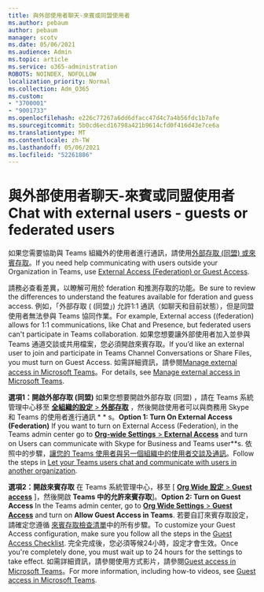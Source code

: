 ```yaml
---
title: 與外部使用者聊天-來賓或同盟使用者
ms.author: pebaum
author: pebaum
manager: scotv
ms.date: 05/06/2021
ms.audience: Admin
ms.topic: article
ms.service: o365-administration
ROBOTS: NOINDEX, NOFOLLOW
localization_priority: Normal
ms.collection: Adm_O365
ms.custom:
- "3700001"
- "9001733"
ms.openlocfilehash: e226c77267a6dd6dfacc47d4c7a4b56fdc1b7afe
ms.sourcegitcommit: 5b0cd6ecd16798a421b9614cfd0f416d43e7ce6a
ms.translationtype: MT
ms.contentlocale: zh-TW
ms.lasthandoff: 05/06/2021
ms.locfileid: "52261886"
---
```

# <a name="chat-with-external-users---guests-or-federated-users"></a><span data-ttu-id="af336-102">與外部使用者聊天-來賓或同盟使用者</span><span class="sxs-lookup"><span data-stu-id="af336-102">Chat with external users - guests or federated users</span></span>

<span data-ttu-id="af336-103">如果您需要協助與 Teams 組織外的使用者進行通訊，請使用[外部存取 (同盟) 或來賓存取](https://docs.microsoft.com/microsoftteams/manage-external-access#external-access-vs-guest-access)。</span><span class="sxs-lookup"><span data-stu-id="af336-103">If you need help communicating with users outside your Organization in Teams, use [External Access (Federation) or Guest Access](https://docs.microsoft.com/microsoftteams/manage-external-access#external-access-vs-guest-access).</span></span>

<span data-ttu-id="af336-104">請務必查看差異，以瞭解可用於 fderation 和推測存取的功能。</span><span class="sxs-lookup"><span data-stu-id="af336-104">Be sure to review the differences to understand the features available for fderation and guess access.</span></span> <span data-ttu-id="af336-105">例如，「外部存取 ( (同盟」) 允許1:1 通訊（如聊天和目前狀態），但是同盟使用者無法參與 Teams 協同作業。</span><span class="sxs-lookup"><span data-stu-id="af336-105">For example, External access ((federation) allows for 1:1 communications, like Chat and Presence, but federated users can't participate in Teams collaboration.</span></span> <span data-ttu-id="af336-106">如果您想要讓外部使用者加入並參與 Teams 通道交談或共用檔案，您必須開啟來賓存取。</span><span class="sxs-lookup"><span data-stu-id="af336-106">If you’d like an external user to join and participate in Teams Channel Conversations or Share Files, you must turn on Guest Access.</span></span> <span data-ttu-id="af336-107">如需詳細資訊，請參閱[Manage external access in Microsoft Teams](https://docs.microsoft.com/microsoftteams/manage-external-access#external-access-vs-guest-access)。</span><span class="sxs-lookup"><span data-stu-id="af336-107">For details, see [Manage external access in Microsoft Teams](https://docs.microsoft.com/microsoftteams/manage-external-access#external-access-vs-guest-access).</span></span>

<span data-ttu-id="af336-108">**選項1：開啟外部存取 (同盟)** 如果您想要開啟外部存取 (同盟) ，請在 Teams 系統管理中心移至 [**全組織的設定**  >  **外部存取**](https://admin.teams.microsoft.com/company-wide-settings/external-communications) ，然後開啟使用者可以與商務用 Skype 和 Teams 的使用者進行通訊 \* \* s。</span><span class="sxs-lookup"><span data-stu-id="af336-108">**Option 1: Turn On External Access (Federation)** If you want to turn on External Access (Federation), in the Teams admin center go to [**Org-wide Settings** > **External Access**](https://admin.teams.microsoft.com/company-wide-settings/external-communications) and turn on Users can communicate with Skype for Business and Teams user\*\*s.</span></span> <span data-ttu-id="af336-109">依照中的步驟，[讓您的 Teams 使用者與另一個組織中的使用者交談及通訊](https://docs.microsoft.com/microsoftteams/manage-external-access#let-your-teams-users-chat-and-communicate-with-users-in-another-organization)。</span><span class="sxs-lookup"><span data-stu-id="af336-109">Follow the steps in [Let your Teams users chat and communicate with users in another organization](https://docs.microsoft.com/microsoftteams/manage-external-access#let-your-teams-users-chat-and-communicate-with-users-in-another-organization).</span></span>

<span data-ttu-id="af336-110">**選項2：開啟來賓存取** 在 Teams 系統管理中心，移至 [ [ **Org Wide 設定**  >  **Guest access**](https://admin.teams.microsoft.com/company-wide-settings/guest-configuration) ]，然後開啟 **Teams 中的允許來賓存取**]。</span><span class="sxs-lookup"><span data-stu-id="af336-110">**Option 2: Turn on Guest Access** In the Teams admin center, go to [**Org Wide Settings** > **Guest Access**](https://admin.teams.microsoft.com/company-wide-settings/guest-configuration) and turn on **Allow Guest Access in Teams**.</span></span> <span data-ttu-id="af336-111">若要自訂來賓存取設定，請確定您遵循 [來賓存取檢查清單](https://docs.microsoft.com/microsoftteams/guest-access-checklist)中的所有步驟。</span><span class="sxs-lookup"><span data-stu-id="af336-111">To customize your Guest Access configuration, make sure you follow all the steps in the [Guest Access Checklist](https://docs.microsoft.com/microsoftteams/guest-access-checklist).</span></span> <span data-ttu-id="af336-112">完全完成後，您必須等候24小時，設定才會生效。</span><span class="sxs-lookup"><span data-stu-id="af336-112">Once you're completely done, you must wait up to 24 hours for the settings to take effect.</span></span> <span data-ttu-id="af336-113">如需詳細資訊，請參閱使用方式影片，請參閱[Guest access in Microsoft Teams](https://docs.microsoft.com/microsoftteams/guest-access)。</span><span class="sxs-lookup"><span data-stu-id="af336-113">For more information, including how-to videos, see [Guest access in Microsoft Teams](https://docs.microsoft.com/microsoftteams/guest-access).</span></span>